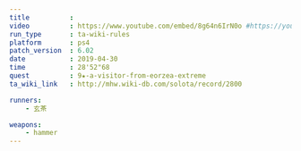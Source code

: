 ```yaml
---
title          :
video          : https://www.youtube.com/embed/8g64n6IrN0o #https://youtu.be/8g64n6IrN0o
run_type       : ta-wiki-rules
platform       : ps4
patch_version  : 6.02
date           : 2019-04-30
time           : 28'52"68
quest          : 9★-a-visitor-from-eorzea-extreme
ta_wiki_link   : http://mhw.wiki-db.com/solota/record/2800

runners:
    - 玄茶

weapons:
    - hammer
---
```


